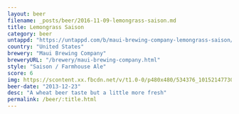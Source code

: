 ```yaml
---
layout: beer
filename: _posts/beer/2016-11-09-lemongrass-saison.md
title: Lemongrass Saison
category: beer
untappd: "https://untappd.com/b/maui-brewing-company-lemongrass-saison/303112"
country: "United States"
brewery: "Maui Brewing Company"
breweryURL: "/brewery/maui-brewing-company.html"
style: "Saison / Farmhouse Ale"
score: 6
img: https://scontent.xx.fbcdn.net/v/t1.0-0/p480x480/534376_10152147730388745_345071070_n.jpg?oh=a748b47b9a4169c79f94ad74b3e9d5d7&oe=5930F3CD
beer-date: "2013-12-23"
desc: "A wheat beer taste but a little more fresh"
permalink: /beer/:title.html
---
```


